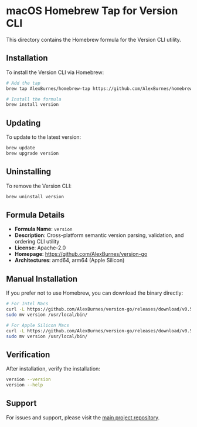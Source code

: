 # macOS Homebrew Tap for Version CLI

This directory contains the Homebrew formula for the Version CLI utility.

## Installation

To install the Version CLI via Homebrew:

```bash
# Add the tap
brew tap AlexBurnes/homebrew-tap https://github.com/AlexBurnes/homebrew-tap

# Install the formula
brew install version
```

## Updating

To update to the latest version:

```bash
brew update
brew upgrade version
```

## Uninstalling

To remove the Version CLI:

```bash
brew uninstall version
```

## Formula Details

- **Formula Name**: `version`
- **Description**: Cross-platform semantic version parsing, validation, and ordering CLI utility
- **License**: Apache-2.0
- **Homepage**: https://github.com/AlexBurnes/version-go
- **Architectures**: amd64, arm64 (Apple Silicon)

## Manual Installation

If you prefer not to use Homebrew, you can download the binary directly:

```bash
# For Intel Macs
curl -L https://github.com/AlexBurnes/version-go/releases/download/v0.5.7/version-0.5.7-darwin-amd64.tar.gz | tar -xz
sudo mv version /usr/local/bin/

# For Apple Silicon Macs
curl -L https://github.com/AlexBurnes/version-go/releases/download/v0.5.7/version-0.5.7-darwin-arm64.tar.gz | tar -xz
sudo mv version /usr/local/bin/
```

## Verification

After installation, verify the installation:

```bash
version --version
version --help
```

## Support

For issues and support, please visit the [main project repository](https://github.com/AlexBurnes/version-go).